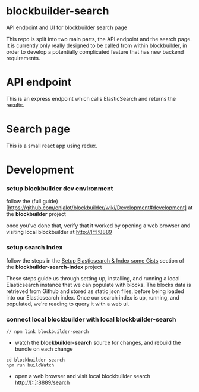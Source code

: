 # blockbuilder-search
API endpoint and UI for blockbuilder search page

This repo is split into two main parts, the API endpoint and the search page. It is currently only really designed
to be called from within blockbuilder, in order to develop a potentially complicated feature that has new backend requirements. 

# API endpoint
This is an express endpoint which calls ElasticSearch and returns the results.

# Search page
This is a small react app using redux.

# Development

### setup blockbuilder dev environment

follow the (full guide)[https://github.com/enjalot/blockbuilder/wiki/Development#development] at the **blockbuilder** project

once you've done that, verify that it worked by opening a web browser and visiting local blockbuilder at [http://[::]:8889](http://[::]:8889)

### setup search index

follow the steps in the [Setup Elasticsearch & Index some Gists](https://github.com/enjalot/blockbuilder-search-index#setup-elasticsearch--index-some-gists) section of the **blockbuilder-search-index** project

These steps guide us through setting up, installing, and running a local Elasticsearch instance that we can populate with blocks.  The blocks data is retrieved from Github and stored as static json files, before being loaded into our Elasticsearch index.  Once our search index is up, running, and populated, we're reading to query it with a web ui. 

### connect local blockbuilder with local blockbuilder-search

```
// npm link blockbuilder-search
```

- watch the **blockbuilder-search** source for changes, and rebuild the bundle on each change

```
cd blockbuilder-search
npm run buildWatch
```

- open a web browser and visit local blockbuilder search [http://[::]:8889/search](http://[::]:8889/search)